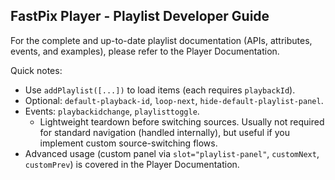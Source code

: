 ## FastPix Player - Playlist Developer Guide

For the complete and up-to-date playlist documentation (APIs, attributes, events, and examples), please refer to the Player Documentation.

Quick notes:
- Use `addPlaylist([...])` to load items (each requires `playbackId`).
- Optional: `default-playback-id`, `loop-next`, `hide-default-playlist-panel`.
- Events: `playbackidchange`, `playlisttoggle`.
  - Lightweight teardown before switching sources. Usually not required for standard navigation (handled internally), but useful if you implement custom source-switching flows.
- Advanced usage (custom panel via `slot="playlist-panel"`, `customNext`, `customPrev`) is covered in the Player Documentation. 